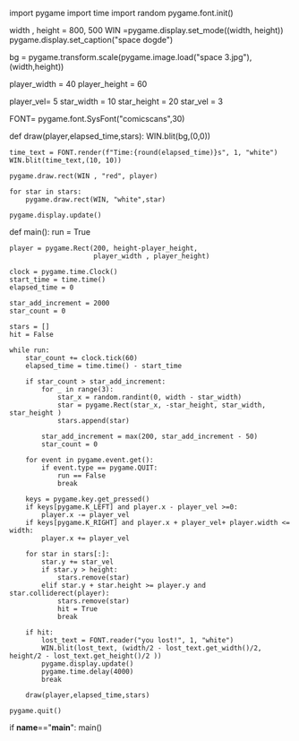 import pygame
import time 
import random
pygame.font.init()

width , height = 800, 500
WIN =pygame.display.set_mode((width, height))
pygame.display.set_caption("space dogde")

bg = pygame.transform.scale(pygame.image.load("space 3.jpg"),(width,height))

player_width = 40
player_height = 60

player_vel=  5
star_width = 10
star_height = 20
star_vel = 3

FONT= pygame.font.SysFont("comicscans",30)

def draw(player,elapsed_time,stars):
    WIN.blit(bg,(0,0)) 

    time_text = FONT.render(f"Time:{round(elapsed_time)}s", 1, "white")
    WIN.blit(time_text,(10, 10))

    pygame.draw.rect(WIN , "red", player)

    for star in stars:
        pygame.draw.rect(WIN, "white",star)

    pygame.display.update()

def main():
    run = True

    player = pygame.Rect(200, height-player_height,
                         player_width , player_height)
    
    clock = pygame.time.Clock()
    start_time = time.time()
    elapsed_time = 0
 
    star_add_increment = 2000
    star_count = 0

    stars = [] 
    hit = False   

    while run:
        star_count += clock.tick(60)
        elapsed_time = time.time() - start_time

        if star_count > star_add_increment:
            for _ in range(3):
                star_x = random.randint(0, width - star_width)
                star = pygame.Rect(star_x, -star_height, star_width, star_height )
                stars.append(star)

            star_add_increment = max(200, star_add_increment - 50)
            star_count = 0

        for event in pygame.event.get():
            if event.type == pygame.QUIT:
                run == False
                break
        
        keys = pygame.key.get_pressed()
        if keys[pygame.K_LEFT] and player.x - player_vel >=0:
            player.x -= player_vel
        if keys[pygame.K_RIGHT] and player.x + player_vel+ player.width <= width:
            player.x += player_vel

        for star in stars[:]:
            star.y += star_vel
            if star.y > height:
                stars.remove(star)
            elif star.y + star.height >= player.y and star.colliderect(player):
                stars.remove(star)
                hit = True
                break

        if hit:
            lost_text = FONT.reader("you lost!", 1, "white")
            WIN.blit(lost_text, (width/2 - lost_text.get_width()/2, height/2 - lost_text.get_height()/2 ))
            pygame.display.update()
            pygame.time.delay(4000)
            break

        draw(player,elapsed_time,stars)

    pygame.quit()

if __name__=="__main__":
    main()
